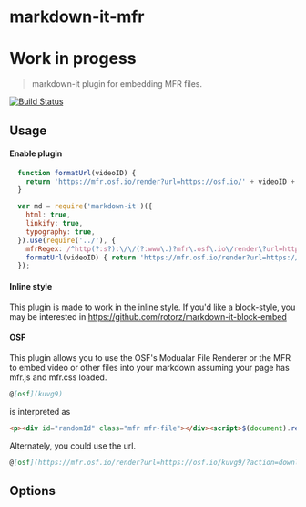 

# markdown-it-mfr
# Work in progess

> markdown-it plugin for embedding MFR files.

[![Build Status](https://travis-ci.org/johnetordoff/markdown-it-mfr.svg?branch=master)](https://travis-ci.org/johnetordoff/markdown-it-mfr)

## Usage

#### Enable plugin

```js
  function formatUrl(videoID) {
    return 'https://mfr.osf.io/render?url=https://osf.io/' + videoID + '/?action=download%26mode=render';
  }

  var md = require('markdown-it')({
    html: true,
    linkify: true,
    typography: true,
  }).use(require('../'), {
    mfrRegex: /^http(?:s?):\/\/(?:www\.)?mfr\.osf\.io\/render\?url=http(?:s?):\/\/osf\.io\/([a-zA-Z0-9]{5})\/\?action=download|(^[a-zA-Z0-9]{5}$)/,
    formatUrl(videoID) { return 'https://mfr.osf.io/render?url=https://osf.io/' + videoID + '/?action=download%26mode=render'; },
  });
```
#### Inline style

This plugin is made to work in the inline style. If you'd like a block-style, you may be interested in https://github.com/rotorz/markdown-it-block-embed


#### OSF

This plugin allows you to use the OSF's Modualar File Renderer or the MFR to embed video or other files
 into your markdown assuming your page has mfr.js and mfr.css loaded.

```md
@[osf](kuvg9)
```

is interpreted as

```html
<p><div id="randomId" class="mfr mfr-file"></div><script>$(document).ready(function () {new mfr.Render("randomId", "https://mfr.osf.io/render?url=https://osf.io/kuvg9/?action=download%26mode=render");    }); </script></p>
```

Alternately, you could use the url.

```md
@[osf](https://mfr.osf.io/render?url=https://osf.io/kuvg9/?action=download)
```


## Options

```js

```

